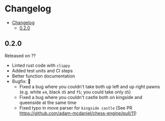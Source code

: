 # Changelog

- [Changelog](#changelog)
  - [0.2.0](#020)

## 0.2.0

Released on ??

- Linted rust code with `clippy`
- Added test units and CI steps
- Better function documentation
- Bugfix: 🐛
  - Fixed a bug where you couldn't take both up left and up right pawns (e.g. white `e4`, black `d5` and `f5`; you could take only `d5`)
  - Fixed a bug where you couldn't castle both on kingside and queenside at the same time
  - Fixed typo in move parser for `kingside castle` (See PR <https://github.com/adam-mcdaniel/chess-engine/pull/11>)
